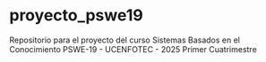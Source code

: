 # proyecto_pswe19
Repositorio para el proyecto del curso Sistemas Basados en el Conocimiento PSWE-19 - UCENFOTEC - 2025 Primer Cuatrimestre

